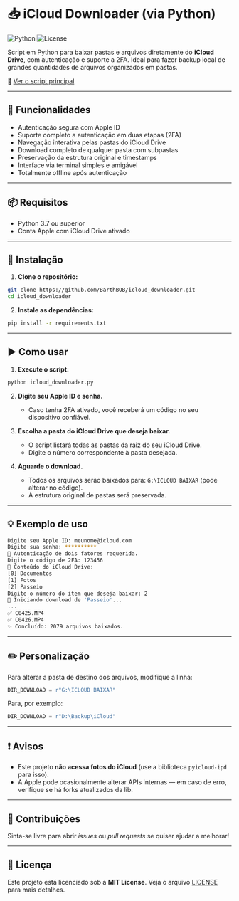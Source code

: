 # 📥 iCloud Downloader (via Python)

![Python](https://img.shields.io/badge/Python-3.7%2B-blue?logo=python)
![License](https://img.shields.io/badge/license-MIT-green)

Script em Python para baixar pastas e arquivos diretamente do **iCloud Drive**, com autenticação e suporte a 2FA. Ideal para fazer backup local de grandes quantidades de arquivos organizados em pastas.

📁 [Ver o script principal](icloud_downloader.py)

---

## 🚀 Funcionalidades

- Autenticação segura com Apple ID
- Suporte completo a autenticação em duas etapas (2FA)
- Navegação interativa pelas pastas do iCloud Drive
- Download completo de qualquer pasta com subpastas
- Preservação da estrutura original e timestamps
- Interface via terminal simples e amigável
- Totalmente offline após autenticação

---

## 📦 Requisitos

- Python 3.7 ou superior
- Conta Apple com iCloud Drive ativado

---

## 🔧 Instalação

1. **Clone o repositório:**

```bash
git clone https://github.com/BarthBOB/icloud_downloader.git
cd icloud_downloader
```

2. **Instale as dependências:**

```bash
pip install -r requirements.txt
```

---

## ▶️ Como usar

1. **Execute o script:**

```bash
python icloud_downloader.py
```

2. **Digite seu Apple ID e senha.**
   - Caso tenha 2FA ativado, você receberá um código no seu dispositivo confiável.

3. **Escolha a pasta do iCloud Drive que deseja baixar.**
   - O script listará todas as pastas da raiz do seu iCloud Drive.
   - Digite o número correspondente à pasta desejada.

4. **Aguarde o download.**
   - Todos os arquivos serão baixados para: `G:\ICLOUD BAIXAR` (pode alterar no código).
   - A estrutura original de pastas será preservada.

---

## 💡 Exemplo de uso

```bash
Digite seu Apple ID: meunome@icloud.com
Digite sua senha: **********
🔐 Autenticação de dois fatores requerida.
Digite o código de 2FA: 123456
📂 Conteúdo do iCloud Drive:
[0] Documentos
[1] Fotos
[2] Passeio
Digite o número do item que deseja baixar: 2
🚀 Iniciando download de 'Passeio'...
...
✅ C0425.MP4
✅ C0426.MP4
✨ Concluído: 2079 arquivos baixados.
```

---

## ✏️ Personalização

Para alterar a pasta de destino dos arquivos, modifique a linha:

```python
DIR_DOWNLOAD = r"G:\ICLOUD BAIXAR"
```

Para, por exemplo:

```python
DIR_DOWNLOAD = r"D:\Backup\iCloud"
```

---

## ❗ Avisos

- Este projeto **não acessa fotos do iCloud** (use a biblioteca `pyicloud-ipd` para isso).
- A Apple pode ocasionalmente alterar APIs internas — em caso de erro, verifique se há forks atualizados da lib.

---

## 🙌 Contribuições

Sinta-se livre para abrir *issues* ou *pull requests* se quiser ajudar a melhorar!

---

## 📄 Licença

Este projeto está licenciado sob a **MIT License**. Veja o arquivo [LICENSE](LICENSE) para mais detalhes.
